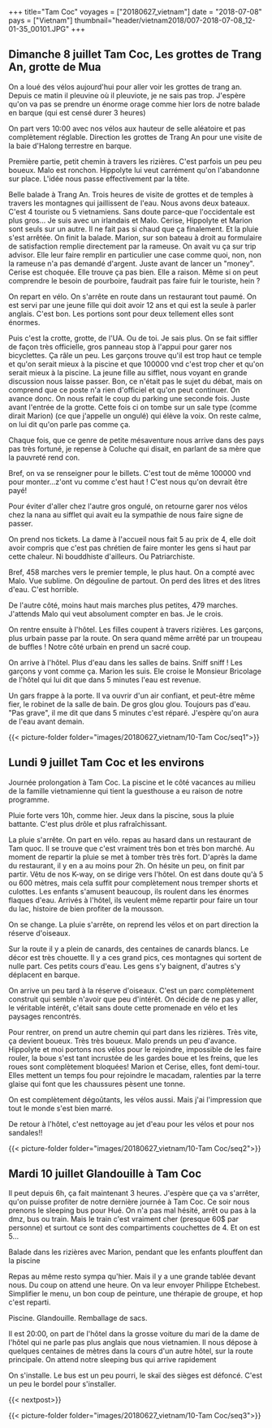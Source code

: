 +++
title="Tam Coc"
voyages = ["20180627_vietnam"]
date = "2018-07-08"
pays = ["Vietnam"]
thumbnail="header/vietnam2018/007-2018-07-08_12-01-35_00101.JPG"
+++


## Dimanche 8 juillet Tam Coc, Les grottes de Trang An, grotte de Mua

On a loué des vélos aujourd'hui pour aller voir les grottes de trang an. Depuis ce matin il pleuvine où il pleuviote, je ne sais pas trop. J'espère qu'on va pas se prendre un énorme orage comme hier lors de notre balade en barque (qui est censé durer 3 heures)

On part vers 10:00 avec nos vélos aux hauteur de selle aléatoire et pas complètement réglable. Direction les grottes de Trang An pour une visite de la baie d'Halong terrestre en barque.

Première partie, petit chemin à travers les rizières. C'est parfois un peu peu boueux. Malo est ronchon. Hippolyte lui veut carrément qu'on l'abandonne sur place. L'idée nous passe effectivement par la tête.

Belle balade à Trang An. Trois heures de visite de grottes et de temples à travers les montagnes qui jaillissent de l'eau. Nous avons deux bateaux.
C'est 4 touriste ou 5 vietnamiens. Sans doute parce-que l'occidentale est plus gros…
Je suis avec un irlandais et Malo. Cerise, Hippolyte et Marion sont seuls sur un autre.
Il ne fait pas si chaud que ça finalement. Et la pluie s'est arrêtée.
On finit la balade. Marion, sur son bateau à droit au formulaire de satisfaction remplie directement par la rameuse. On avait vu ça sur trip advisor. Elle leur faire remplir en particulier une case comme quoi, non, non la rameuse n'a pas demandé d'argent. Juste avant de lancer un "money". Cerise est choquée. Elle trouve ça pas bien. Elle a raison. Même si on peut comprendre le besoin de pourboire, faudrait pas faire fuir le touriste, hein ?

On repart en vélo. On s'arrête en route dans un restaurant tout paumé. On est servi par une jeune fille qui doit avoir 12 ans et qui est la seule à parler anglais.  C'est bon. Les portions sont pour deux tellement elles sont énormes.

Puis c'est la crotte, grotte, de l'UA. Ou de toi. Je sais plus. On se fait siffler de façon très officielle, gros panneau stop à l'appui pour garer nos bicyclettes. Ça râle un peu. Les garçons trouve qu'il est trop haut ce temple et qu'on serait mieux à la piscine et que 100000 vnd c'est trop cher et qu'on serait mieux à la piscine. La jeune fille au sifflet, nous voyant en grande discussion nous laisse passer. Bon, ce n'était pas le sujet du débat, mais on comprend que ce poste n'a rien d'officiel et qu'on peut continuer. 
On avance donc. 
On nous refait le coup du parking une seconde fois. Juste avant l'entrée de la grotte. Cette fois ci on tombe sur un sale type (comme dirait Marion) (ce que j'appelle un ongulé) qui élève la voix. On reste calme, on lui dit qu'on parle pas comme ça.

Chaque fois, que ce genre de petite mésaventure nous arrive dans des pays pas très fortuné, je repense à Coluche qui disait, en parlant de sa mère que la pauvreté rend con.

Bref, on va se renseigner pour le billets. C'est tout de même 100000 vnd pour monter...z'ont vu comme c'est haut ! C'est nous qu'on devrait être payé!

Pour éviter d'aller chez l'autre gros ongulé, on retourne garer nos vélos chez la nana au sifflet qui avait eu la sympathie de nous faire signe de passer.

On prend nos tickets. La dame à l'accueil nous fait 5 au prix de 4, elle doit avoir compris que c'est pas chrétien de faire monter les gens si haut par cette chaleur. Ni bouddhiste d'ailleurs. Ou Patriarchiste. 

Bref, 458 marches vers le premier temple, le plus haut. On a compté avec Malo. Vue sublime. On dégouline de partout. On perd des litres et des litres d'eau. C'est horrible.

De l'autre côté, moins haut mais marches plus petites, 479 marches. J'attends Malo qui veut absolument compter en bas. Je le crois.

On rentre ensuite à l'hôtel. Les filles coupent à travers rizières. Les garçons, plus urbain passe par la route. On sera quand même arrêté par un troupeau de buffles ! Notre côté urbain en prend un sacré coup.

On arrive à l'hôtel. Plus d'eau dans les salles de bains. Sniff sniff ! Les garçons y vont comme ça. Marion les suis. Ele croise le Monsieur Bricolage de l'hôtel qui lui dit que dans 5 minutes l'eau est revenue.

Un gars frappe à la porte. Il va ouvrir d'un air confiant, et peut-être même fier, le robinet de la salle de bain. De gros glou glou. Toujours pas d'eau. "Pas grave", il me dit que dans 5 minutes c'est réparé. J'espère qu'on aura de l'eau avant demain.

{{< picture-folder folder="images/20180627_vietnam/10-Tam Coc/seq1">}}

## Lundi 9 juillet Tam Coc et les environs

Journée prolongation à Tam Coc. La piscine et le côté vacances au milieu de la famille vietnamienne qui tient la guesthouse a eu raison de notre programme.

Pluie forte vers 10h, comme hier. Jeux dans la piscine, sous la pluie battante. C'est plus drôle et plus rafraîchissant.

La pluie s'arrête. On part en vélo. repas au hasard dans un restaurant de Tam quoc. Il se trouve que c'est vraiment très bon et très bon marché. Au moment de repartir la pluie se met à tomber très très fort. D'après la dame du restaurant, il y en a au moins pour 2h. On hésite un peu, on finit par partir. Vêtu de nos K-way, on se dirige vers l'hôtel. On est dans doute qu'à 5 ou 600 mètres, mais cela suffit pour complètement nous tremper shorts et culottes. Les enfants s'amusent beaucoup, ils roulent dans les énormes flaques d'eau. Arrivés à l'hôtel, ils veulent même repartir pour faire un tour du lac, histoire de bien profiter de la mousson.

On se change. La pluie s'arrête, on reprend les vélos et on part direction la réserve d'oiseaux. 

Sur la route il y a plein de canards, des centaines de canards blancs. Le décor est très chouette. Il y a ces grand pics, ces montagnes qui sortent de nulle part. Ces petits cours d'eau. Les gens s'y baignent, d'autres s'y déplacent en barque.

On arrive un peu tard à la réserve d'oiseaux. C'est un parc complètement construit qui semble n'avoir que peu d'intérêt. On décide de ne pas y aller, le véritable intérêt, c'était sans doute cette promenade en vélo et les paysages rencontrés.

Pour rentrer, on prend un autre chemin qui part dans les rizières. Très vite, ça devient boueux. Très très boueux. Malo prends un peu d'avance. Hippolyte et moi portons nos vélos pour le rejoindre, impossible de les faire rouler, la boue s'est tant incrustée de les gardes boue et les freins, que les roues sont complètement bloquées! Marion et Cerise, elles, font demi-tour. Elles mettent un temps fou pour rejoindre le macadam, ralenties par la terre glaise qui font que les chaussures pèsent une tonne.

On est complètement dégoûtants, les vélos aussi. Mais j'ai l'impression que tout le monde s'est bien marré.

De retour à l'hôtel, c'est nettoyage au jet d'eau pour les vélos et pour nos sandales!!

{{< picture-folder folder="images/20180627_vietnam/10-Tam Coc/seq2">}}

## Mardi 10 juillet Glandouille à Tam Coc

Il peut depuis 6h, ça fait maintenant 3 heures. J'espère que ça va s'arrêter, qu'on puisse profiter de notre dernière journée à Tam Coc. Ce soir nous prenons le sleeping bus pour Hué. On n'a pas mal hésité, arrêt ou pas à la dmz, bus ou train. Mais le train c'est vraiment cher (presque 60$ par personne) et surtout ce sont des compartiments couchettes de 4. Et on est 5…

Balade dans les rizières avec Marion, pendant que les enfants plouffent dan la piscine

Repas au même resto sympa qu'hier. Mais il y a une grande tablée devant nous. Du coup on attend une heure. On va leur envoyer Philippe Etchebest. Simplifier le menu, un bon coup de peinture, une thérapie de groupe, et hop c'est reparti.

Piscine. Glandouille. Remballage de sacs.

Il est 20:00, on part de l'hôtel dans la grosse voiture du mari de la dame de l'hôtel qui ne parle pas plus anglais que nous vietnamien. Il nous dépose à quelques centaines de mètres dans la cours d'un autre hôtel, sur la route principale. On attend notre sleeping bus qui arrive rapidement

On s'installe. Le bus est un peu pourri, le skaï des sièges est défoncé. C'est un peu le bordel pour s'installer. 

{{< nextpost>}}

{{< picture-folder folder="images/20180627_vietnam/10-Tam Coc/seq3">}}



